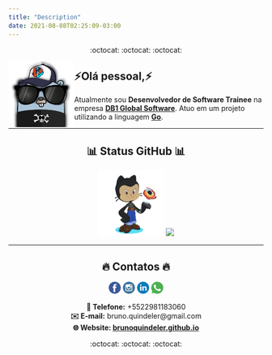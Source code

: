 ```yaml
---
title: "Description"
date: 2021-08-08T02:25:09-03:00
---
```


<p align="center">
  :octocat: :octocat: :octocat:
</p>

<img align="left" width="130" height="130" src="/assets/images/gopher.png">

<p align="center">
    <h2>⚡Olá pessoal,⚡</h2>
    Atualmente sou <strong>Desenvolvedor de Software Trainee</strong> na empresa <a href="https://db1global.com/"><strong>DB1 Global Software</strong></a>. Atuo em um projeto utilizando a linguagem <a href="https://golang.org"><strong>Go</strong></a>.
</p>

___

<h2 align="center">📊 Status GitHub 📊</h2>
  <p align="center">
    <img width="130" height="130" src="/assets/images/octocat.png">
    <img src="https://github-readme-stats.vercel.app/api/top-langs/?username=brunoquindeler&layout=compact&theme=react"> 
  </p>

___

<h2 align="center">🔥 Contatos 🔥</h2>
<p align="center">
  <a href="https://facebook.com/brunoquindeler" target="_blank"><img src="/assets/images/facebook.png"></a> 
  <a href="https://instagram.com/brunoquindeler" target="_blank"><img src="/assets/images/instagram.png"></a>  
  <a href="https://linkedin.com/in/brunofq" target="_blank"><img src="/assets/images/linkedin.png"></a>
  <a href="https://api.whatsapp.com/send?phone=5522981183060&text=Ol%C3%A1%2C%20Bruno%20Quindeler!!" target="_blank"><img src="/assets/images/whatsapp.png"></a>
</p>

<p align="center">
  <strong>📱 Telefone:</strong> +5522981183060
  <br>
  <strong>✉️ E-mail:</strong> bruno.quindeler@gmail.com
  <br>
  <strong>🌐 Website: <a href="https://brunoquindeler.github.io">brunoquindeler.github.io</a></strong>
</p>

<p align="center">
  :octocat: :octocat: :octocat:
</p>